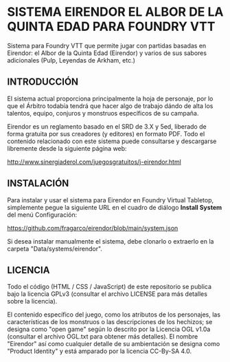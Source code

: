 # SISTEMA EIRENDOR EL ALBOR DE LA QUINTA EDAD PARA FOUNDRY VTT

Sistema para Foundry VTT que permite jugar con partidas basadas en Eirendor: el Albor de la Quinta Edad (Eirendor) y varios de sus sabores adicionales (Pulp, Leyendas de Arkham, etc.)

## INTRODUCCIÓN

El sistema actual proporciona principalmente la hoja de personaje, por lo que el Árbitro todabía tendrá que hacer algo de trabajo dándo de alta los talentos, equipo, conjuros y monstruos específicos de su campaña.

Eirendor es un reglamento basado en el SRD de 3.X y 5ed, liberado de forma gratuita por sus creadores (y editores) en formato PDF. Todo el contenido relacionado con este sistema puede consultarse y descargarse libremente desde la siguiente página web:

http://www.sinergiaderol.com/juegosgratuitos/j-eirendor.html

## INSTALACIÓN

Para instalar y usar el sistema para Eirendor en Foundry Virtual Tabletop, simplemente pegue la siguiente URL en el cuadro de diálogo **Install System** del menú Configuración:

https://github.com/fragarco/eirendor/blob/main/system.json

Si desea instalar manualmente el sistema, debe clonarlo o extraerlo en la carpeta "Data/systems/eirendor".

## LICENCIA

Todo el código (HTML / CSS / JavaScript) de este repositorio se publica bajo la licencia GPLv3 (consultar el archivo LICENSE para más detalles sobre la licencia).

El contenido específico del juego, como los atributos de los personajes, las características de los monstruos o las descripciones de los hechizos; se designa como "open game" según lo descrito por la Licencia OGL v1.0a (consultar el archivo OGL.txt para obtener más detalles). El nombre "Eirendor" así como cualquier detalle de su ambientación se designa como "Product Identity" y está amparado por la licencia CC-By-SA 4.0.
